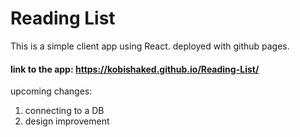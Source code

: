 # Reading List
This is a simple client app using React.
deployed with github pages.

#### link to the app: https://kobishaked.github.io/Reading-List/

upcoming changes:
1. connecting to a DB
2. design improvement


